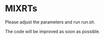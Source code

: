 # MIXRTs

Please adjust the parameters and run *run.sh*.

The code will be improved as soon as possible. 

